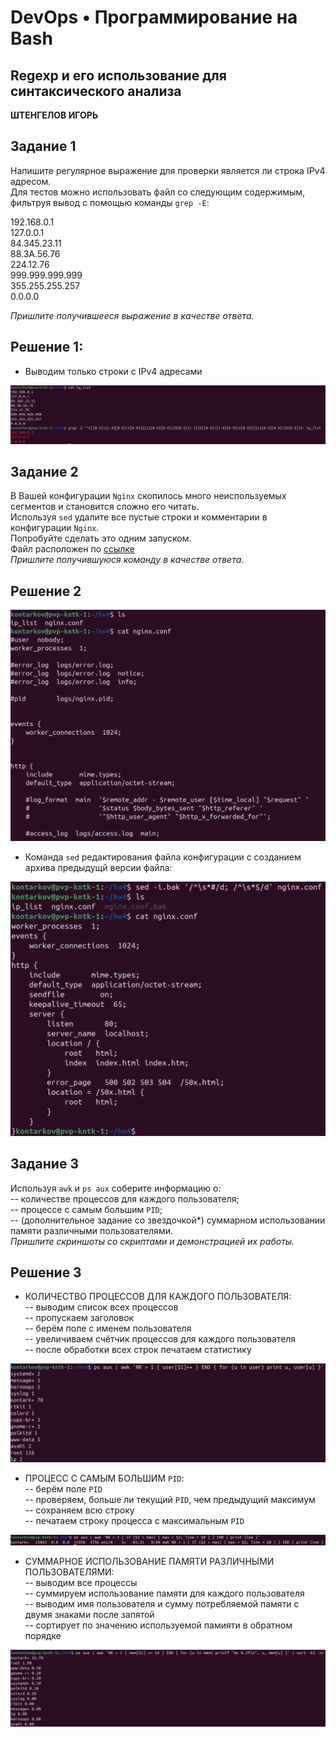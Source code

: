 # DevOps • Программирование на Bash
## Regexp и его использование для синтаксического анализа
__ШТЕНГЕЛОВ ИГОРЬ__

## Задание 1
Напишите регулярное выражение для проверки является ли строка IPv4 адресом.  
Для тестов можно использовать файл со следующим содержимым, фильтруя вывод с помощью команды `grep -E`:  
  
192.168.0.1  
127.0.0.1  
84.345.23.11  
88.3A.56.76  
224.12.76  
999.999.999.999  
355.255.255.257  
0.0.0.0  

_Пришлите получившееся выражение в качестве ответа._  

## Решение 1:
* Выводим только строки с IPv4 адресами
  
![ipv4](./images/4_1.png)  

## Задание 2
В Вашей конфигурации `Nginx` скопилось много неиспользуемых сегментов и становится сложно его читать.  
Используя `sed` удалите все пустые строки и комментарии в конфигурации `Nginx`.  
Попробуйте сделать это одним запуском.  
Файл расположен по [ссылке](./nginx.conf)  
_Пришлите получившуюся команду в качестве ответа._  

## Решение 2  

![sed_1](./images/4_2.png)  

* Команда `sed` редактирования файла конфигурации с  созданием архива предыдущй версии файла:  

![sed_2](./images/4_3.png)  

## Задание 3
Используя `awk` и `ps aux` соберите информацию о:  
-- количестве процессов для каждого пользователя;  
-- процессе с самым большим `PID`;  
-- (дополнительное задание со звездочкой*) суммарном использовании памяти различными пользователями.  
_Пришлите скриншоты со скриптами и демонстрацией их работы._  

## Решение 3

* КОЛИЧЕСТВО ПРОЦЕССОВ ДЛЯ КАЖДОГО ПОЛЬЗОВАТЕЛЯ:  
  -- выводим список всех процессов  
  -- пропускаем заголовок  
  -- берём поле с именем пользователя  
  -- увеличиваем счётчик процессов для каждого пользователя  
  -- после обработки всех строк печатаем статистику  
  
![proc](./images/4_4.png)  

* ПРОЦЕСС С САМЫМ БОЛЬШИМ `PID`:  
  -- берём поле `PID`  
  -- проверяем, больше ли текущий `PID`, чем предыдущий максимум  
  -- сохраняем всю строку  
  -- печатаем строку процесса с максимальным `PID`

![pid_max](./images/4_5.png)  

* СУММАРНОЕ ИСПОЛЬЗОВАНИЕ ПАМЯТИ РАЗЛИЧНЫМИ ПОЛЬЗОВАТЕЛЯМИ:  
  -- выводим все процессы  
  -- суммируем использование памяти для каждого пользователя  
  -- выводим имя пользователя и сумму потребляемой памяти с двумя знаками после запятой  
  -- сортирует по значению используемой памияти в обратном порядке

![sum_user](./images/4_6.png)  







